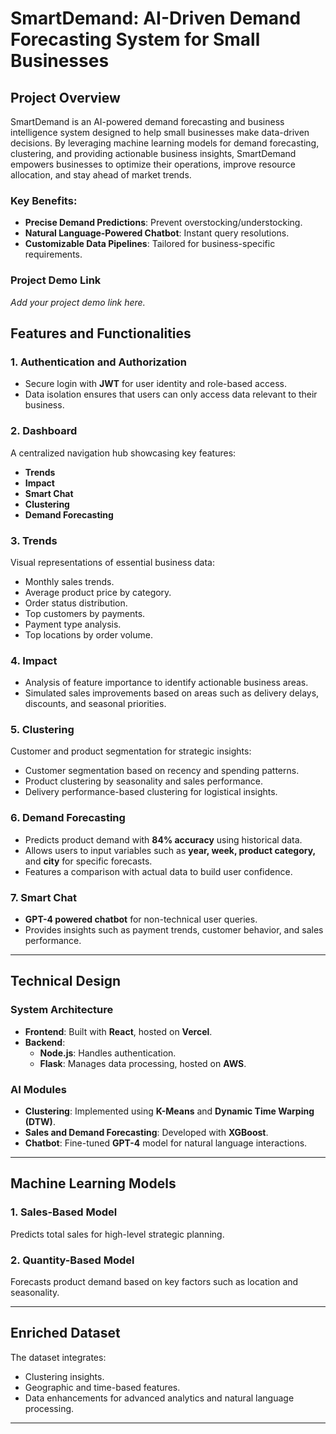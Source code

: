 # **SmartDemand: AI-Driven Demand Forecasting System for Small Businesses**

## **Project Overview**  
SmartDemand is an AI-powered demand forecasting and business intelligence system designed to help small businesses make data-driven decisions. By leveraging machine learning models for demand forecasting, clustering, and providing actionable business insights, SmartDemand empowers businesses to optimize their operations, improve resource allocation, and stay ahead of market trends.

### **Key Benefits**:
- **Precise Demand Predictions**: Prevent overstocking/understocking.
- **Natural Language-Powered Chatbot**: Instant query resolutions.
- **Customizable Data Pipelines**: Tailored for business-specific requirements.

### **Project Demo Link**  
*Add your project demo link here.*

## **Features and Functionalities**

### **1. Authentication and Authorization**
- Secure login with **JWT** for user identity and role-based access.
- Data isolation ensures that users can only access data relevant to their business.

### **2. Dashboard**  
A centralized navigation hub showcasing key features:
- **Trends**  
- **Impact**  
- **Smart Chat**  
- **Clustering**  
- **Demand Forecasting**

### **3. Trends**  
Visual representations of essential business data:
- Monthly sales trends.
- Average product price by category.
- Order status distribution.
- Top customers by payments.
- Payment type analysis.
- Top locations by order volume.

### **4. Impact**  
- Analysis of feature importance to identify actionable business areas.
- Simulated sales improvements based on areas such as delivery delays, discounts, and seasonal priorities.

### **5. Clustering**  
Customer and product segmentation for strategic insights:
- Customer segmentation based on recency and spending patterns.
- Product clustering by seasonality and sales performance.
- Delivery performance-based clustering for logistical insights.

### **6. Demand Forecasting**  
- Predicts product demand with **84% accuracy** using historical data.
- Allows users to input variables such as **year, week, product category,** and **city** for specific forecasts.
- Features a comparison with actual data to build user confidence.

### **7. Smart Chat**  
- **GPT-4 powered chatbot** for non-technical user queries.
- Provides insights such as payment trends, customer behavior, and sales performance.

---

## **Technical Design**

### **System Architecture**  
- **Frontend**: Built with **React**, hosted on **Vercel**.  
- **Backend**:  
  - **Node.js**: Handles authentication.  
  - **Flask**: Manages data processing, hosted on **AWS**.

### **AI Modules**  
- **Clustering**: Implemented using **K-Means** and **Dynamic Time Warping (DTW)**.  
- **Sales and Demand Forecasting**: Developed with **XGBoost**.  
- **Chatbot**: Fine-tuned **GPT-4** model for natural language interactions.

---

## **Machine Learning Models**

### **1. Sales-Based Model**  
Predicts total sales for high-level strategic planning.

### **2. Quantity-Based Model**  
Forecasts product demand based on key factors such as location and seasonality.

---

## **Enriched Dataset**  
The dataset integrates:
- Clustering insights.
- Geographic and time-based features.
- Data enhancements for advanced analytics and natural language processing.

---
